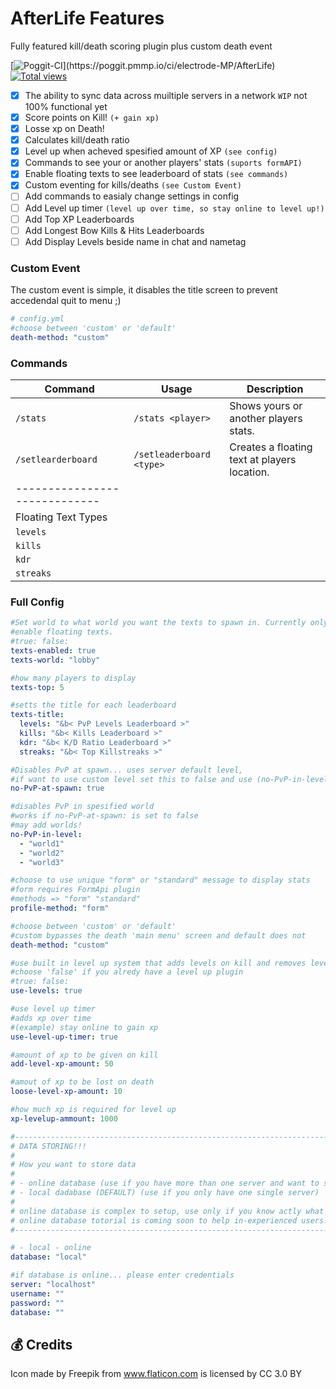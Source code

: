 # AfterLife Features
Fully featured kill/death scoring plugin plus custom death event

[![Poggit-CI](https://poggit.pmmp.io/ci.badge/electrode-MP/AfterLife/~)](https://poggit.pmmp.io/ci/electrode-MP/AfterLife)
[![Total views](http://hits.dwyl.io/Atomization/Afterlife.svg)](http://hits.dwyl.io/Atomization/Afterlife)

 - [x] The ability to sync data across muiltiple servers in a network `WIP` not 100% functional yet
 - [x] Score points on Kill! `(+ gain xp)`
 - [x] Losse xp on Death!
 - [x] Calculates kill/death ratio 
 - [x] Level up when acheved spesified amount of XP `(see config)`
 - [x] Commands to see your or another players' stats `(suports formAPI)`
 - [x] Enable floating texts to see leaderboard of stats `(see commands)`
 - [x] Custom eventing for kills/deaths `(see Custom Event)`
 - [ ] Add commands to easialy change settings in config
 - [ ] Add Level up timer `(level up over time, so stay online to level up!)`
 - [ ] Add Top XP Leaderboards
 - [ ] Add Longest Bow Kills & Hits Leaderboards
 - [ ] Add Display Levels beside name in chat and nametag
 
### Custom Event
The custom event is simple, it disables the title screen to prevent accedendal quit to menu ;)
```yml
# config.yml
#choose between 'custom' or 'default'
death-method: "custom"
```

### Commands
| Command | Usage | Description |
| ------- | ----- | ----------- |
| `/stats` | `/stats <player>` | Shows yours or another players stats. |
| `/setlearderboard` | `/setleaderboard <type>` | Creates a floating text at players location. |
| ----------------------------- |
| Floating Text Types | 
| `levels` |
| `kills` |
| `kdr` |
| `streaks` |

### Full Config
```yml
#Set world to what world you want the texts to spawn in. Currently only supports one world.
#enable floating texts.
#true: false:
texts-enabled: true
texts-world: "lobby"

#how many players to display
texts-top: 5

#setts the title for each leaderboard
texts-title:
  levels: "&b< PvP Levels Leaderboard >"
  kills: "&b< Kills Leaderboard >"
  kdr: "&b< K/D Ratio Leaderboard >"
  streaks: "&b< Top Killstreaks >"

#Disables PvP at spawn... uses server default level, 
#if want to use custom level set this to false and use (no-PvP-in-level)
no-PvP-at-spawn: true

#disables PvP in spesified world
#works if no-PvP-at-spawn: is set to false
#may add worlds!
no-PvP-in-level:
  - "world1"
  - "world2"
  - "world3"

#choose to use unique "form" or "standard" message to display stats
#form requires FormApi plugin
#methods => "form" "standard"
profile-method: "form"

#choose between 'custom' or 'default'
#custom bypasses the death 'main menu' screen and default does not
death-method: "custom"

#use built in level up system that adds levels on kill and removes level on death
#choose 'false' if you alredy have a level up plugin
#true: false:
use-levels: true

#use level up timer
#adds xp over time
#(example) stay online to gain xp
use-level-up-timer: true

#amount of xp to be given on kill
add-level-xp-amount: 50

#amout of xp to be lost on death
loose-level-xp-amount: 10

#how much xp is required for level up
xp-levelup-ammount: 1000

#-------------------------------------------------------------------------------------------------------------------------
# DATA STORING!!!
#
# How you want to store data
#
# - online database (use if you have more than one server and want to sync kill score across all servers)
# - local dadabase (DEFAULT) (use if you only have one single server)
#
# online database is complex to setup, use only if you know actly what is mysql is and how to operate a online database
# online database totorial is coming soon to help in-experienced users!
#-------------------------------------------------------------------------------------------------------------------------

# - local - online
database: "local"

#if database is online... please enter credentials
server: "localhost"
username: ""
password: ""
database: ""
```
## 💰 Credits
Icon made by Freepik from www.flaticon.com is licensed by CC 3.0 BY
